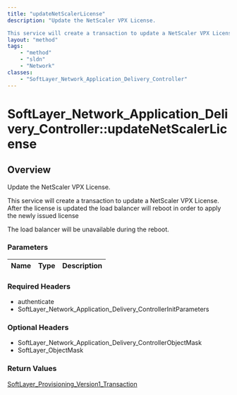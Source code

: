 ```yaml
---
title: "updateNetScalerLicense"
description: "Update the NetScaler VPX License. 

This service will create a transaction to update a NetScaler VPX License.  After the... "
layout: "method"
tags:
    - "method"
    - "sldn"
    - "Network"
classes:
    - "SoftLayer_Network_Application_Delivery_Controller"
---
```

# SoftLayer_Network_Application_Delivery_Controller::updateNetScalerLicense
## Overview 
Update the NetScaler VPX License. 

This service will create a transaction to update a NetScaler VPX License.  After the license is updated the load balancer will reboot in order to apply the newly issued license 

The load balancer will be unavailable during the reboot. 

### Parameters 
|Name | Type | Description |
| --- | --- | --- |


### Required Headers
* authenticate
* SoftLayer_Network_Application_Delivery_ControllerInitParameters

### Optional Headers
* SoftLayer_Network_Application_Delivery_ControllerObjectMask
* SoftLayer_ObjectMask

### Return Values
<a href='/reference/datatypes/SoftLayer_Provisioning_Version1_Transaction'>SoftLayer_Provisioning_Version1_Transaction </a>
